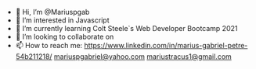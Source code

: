 - 👋 Hi, I’m @Mariuspgab
- 👀 I’m interested in Javascript
- 🌱 I’m currently learning Colt Steele`s Web Developer Bootcamp 2021
- 💞️ I’m looking to collaborate on 
- 📫 How to reach me:
https://www.linkedin.com/in/marius-gabriel-petre-54b211218/
mariuspgabriel@yahoo.com 
mariustracus1@gmail.com

<!---
Mariuspgab/Mariuspgab is a ✨ special ✨ repository because its `README.md` (this file) appears on your GitHub profile.
You can click the Preview link to take a look at your changes.
--->
